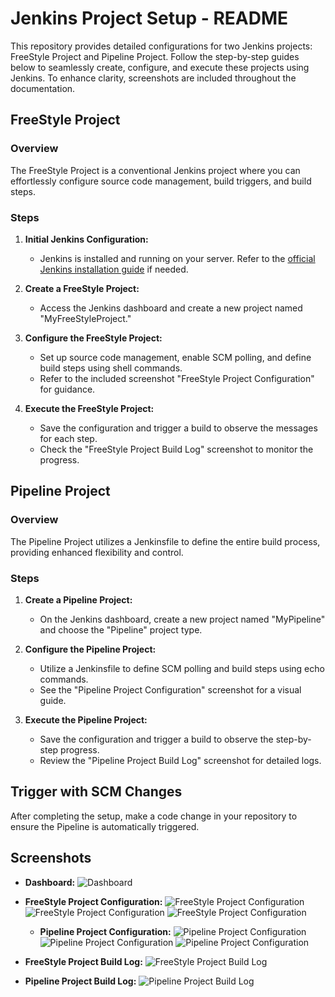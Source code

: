 
# Jenkins Project Setup - README

This repository provides detailed configurations for two Jenkins projects: FreeStyle Project and Pipeline Project. Follow the step-by-step guides below to seamlessly create, configure, and execute these projects using Jenkins. To enhance clarity, screenshots are included throughout the documentation.

## FreeStyle Project

### Overview

The FreeStyle Project is a conventional Jenkins project where you can effortlessly configure source code management, build triggers, and build steps.

### Steps

1. **Initial Jenkins Configuration:**
   - Jenkins is installed and running on your server. Refer to the [official Jenkins installation guide](https://www.jenkins.io/doc/book/installing/) if needed.

2. **Create a FreeStyle Project:**
   - Access the Jenkins dashboard and create a new project named "MyFreeStyleProject."

3. **Configure the FreeStyle Project:**
   - Set up source code management, enable SCM polling, and define build steps using shell commands.
   - Refer to the included screenshot "FreeStyle Project Configuration" for guidance.

4. **Execute the FreeStyle Project:**
   - Save the configuration and trigger a build to observe the messages for each step.
   - Check the "FreeStyle Project Build Log" screenshot to monitor the progress.

## Pipeline Project

### Overview

The Pipeline Project utilizes a Jenkinsfile to define the entire build process, providing enhanced flexibility and control.

### Steps

1. **Create a Pipeline Project:**
   - On the Jenkins dashboard, create a new project named "MyPipeline" and choose the "Pipeline" project type.

2. **Configure the Pipeline Project:**
   - Utilize a Jenkinsfile to define SCM polling and build steps using echo commands.
   - See the "Pipeline Project Configuration" screenshot for a visual guide.

3. **Execute the Pipeline Project:**
   - Save the configuration and trigger a build to observe the step-by-step progress.
   - Review the "Pipeline Project Build Log" screenshot for detailed logs.

## Trigger with SCM Changes

After completing the setup, make a code change in your repository to ensure the Pipeline is automatically triggered.

## Screenshots
- **Dashboard:**
  ![Dashboard](./jenkins-screenshots/Screenshot%20from%202024-01-06%2018-30-16.png)

- **FreeStyle Project Configuration:**
  ![FreeStyle Project Configuration](./jenkins-screenshots/Screenshot%20from%202024-01-06%2017-58-04.png)
  ![FreeStyle Project Configuration](./jenkins-screenshots/Screenshot%20from%202024-01-06%2017-58-22.png)
  ![FreeStyle Project Configuration](./jenkins-screenshots/Screenshot%20from%202024-01-06%2017-58-31.png)

  - **Pipeline Project Configuration:**
  ![Pipeline Project Configuration](./jenkins-screenshots/Screenshot%20from%202024-01-06%2018-00-04.png)
  ![Pipeline Project Configuration](./jenkins-screenshots/Screenshot%20from%202024-01-06%2018-00-16.png)
  ![Pipeline Project Configuration](./jenkins-screenshots/Screenshot%20from%202024-01-06%2017-59-38.png)

- **FreeStyle Project Build Log:**
  ![FreeStyle Project Build Log](./jenkins-screenshots/Screenshot%20from%202024-01-06%2018-00-46.png)

- **Pipeline Project Build Log:**
  ![Pipeline Project Build Log](./jenkins-screenshots/Screenshot%20from%202024-01-06%2018-00-28.png)
